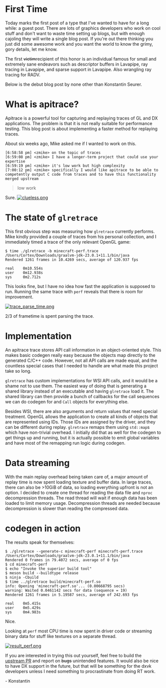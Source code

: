 # First Time

Today marks the first post of a type that I've wanted to have for a long while: a guest post. There are lots of graphics developers who work on cool stuff and don't want to waste time setting up blogs, but with enough cajoling they will write a single blog post. If you're out there thinking you just did some awesome work and you want the world to know the grimy, gory details, let me know.

The first ~~victim~~recipient of this honor is an individual famous for small and extremely sane endeavors such as descriptor buffers in Lavapipe, ray tracing in Lavapipe, and sparse support in Lavapipe. Also wrangling ray tracing for RADV.

Below is the debut blog post by none other than Konstantin Seurer.

# What is apitrace?

Apitrace is a powerful tool for capturing and replaying traces of GL and DX applications. The problem is that it is not really suitable for performance testing. This blog post is about implementing a faster method for replaying traces.

About six weeks ago, Mike asked me if I wanted to work on this.

```
[6:58:58 pm] <zmike> on the topic of traces
[6:59:08 pm] <zmike> I have a longer-term project that could use your expertise
[6:59:19 pm] <zmike> it's low work but high complexity
[7:00:12 pm] <zmike> specifically I would like apitrace to be able to competently output C code from traces and to have this functionality merged upstream
```

> low work

Sure. [![clueless.png]({{site.url}}/assets/glreplay/clueless.png)]({{site.url}}/assets/glreplay/clueless.png)

# The state of `glretrace`

This first obvious step was measuring how `glretrace` currently performs. Mike kindly provided a couple of traces from his personal collection, and I immediately timed a trace of the only relevant OpenGL game:

```
$ time ./glretrace -b minecraft-perf.trace
/Users/Cortex/Downloads/graalvm-jdk-23.0.1+11.1/bin/java
Rendered 1261 frames in 10.4269 secs, average of 120.937 fps

real    0m10.554s
user    0m12.938s
sys     0m2.712s
```

This looks fine, but I have no idea how fast the application is supposed to run. Running the same trace with `perf` reveals that there is room for improvement.

[![trace_parse_time.png]({{site.url}}/assets/glreplay/trace_parse_time.png)]({{site.url}}/assets/glreplay/trace_parse_time.png)

2/3 of frametime is spent parsing the trace.

# Implementation

An apitrace trace stores API call information in an object-oriented style. This makes basic codegen really easy because the objects map directly to the generated C/C++ code. However, not all API calls are made equal, and the countless special cases that I needed to handle are what made this project take so long.

`glretrace` has custom implementations for WSI API calls, and it would be a shame not to use them. The easiest way of doing that is generating a shared library instead of an executable and having `glretrace` load it. The shared library can then provide a bunch of callbacks for the call sequences we can do codegen for and `Call` objects for everything else. 

Besides WSI, there are also arguments and return values that need special treatment. OpenGL allows the application to create all kinds of objects that are represented using IDs. Those IDs are assigned by the driver, and they can be different during replay. `glretrace` remaps them using `std::map`s which have non-trivial overhead. I initially did that as well for the codegen to get things up and running, but it is actually possible to emit global variables and have most of the remapping run logic during codegen.

# Data streaming

With the main replay overhead being taken care of, a major amount of replay time is now spent loading texture and buffer data. In large traces, there can also be >10GiB of data, so loading everything upfront is not an option. I decided to create one thread for reading the data file and `nproc` decompression threads. The read thread will wait if enough data has been loaded to limit memory usage. Decompression threads are needed because decompression is slower than reading the compressed data.

# codegen in action

The results speak for themselves:

```
$ ./glretrace --generate-c minecraft-perf minecraft-perf.trace
/Users/Cortex/Downloads/graalvm-jdk-23.0.1+11.1/bin/java
Rendered 0 frames in 79.4072 secs, average of 0 fps
$ cd minecraft-perf
$ echo "Invoke the superior build tool"
$ meson build --buildtype release
$ ninja -Cbuild
$ time ../glretrace build/minecraft-perf.so
info: Opening 'minecraft-perf.so'... (0.00668795 secs)
warning: Waited 0.0461142 secs for data (sequence = 19)
Rendered 1261 frames in 5.19587 secs, average of 242.693 fps

real    0m5.415s
user    0m5.429s
sys     0m4.983s
```

Nice.

Looking at `perf` most CPU time is now spent in driver code or streaming binary data for stuff like textures on a separate thread.

[![result_perf.png]({{site.url}}/assets/glreplay/result_perf.png)]({{site.url}}/assets/glreplay/result_perf.png)

If you are interested in trying this out yourself, feel free to build the [upstream PR](https://github.com/apitrace/apitrace/pull/965) and report on ~~bugs~~ unintended features. It would also be nice to have DX support in the future, but that will be something for the dxvk developers unless I need something to procrastinate from doing RT work.

\- Konstantin
